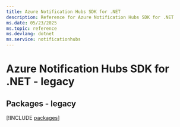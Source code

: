 ```yaml
---
title: Azure Notification Hubs SDK for .NET
description: Reference for Azure Notification Hubs SDK for .NET
ms.date: 05/23/2025
ms.topic: reference
ms.devlang: dotnet
ms.service: notificationhubs
---
```

# Azure Notification Hubs SDK for .NET - legacy
## Packages - legacy
[!INCLUDE [packages](notification-hubs-index.md)]